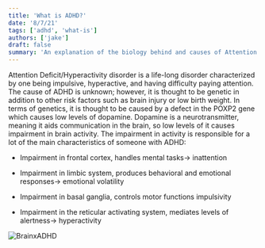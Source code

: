 ```yaml
---
title: 'What is ADHD?'
date: '8/7/21'
tags: ['adhd', 'what-is']
authors: ['jake']
draft: false
summary: 'An explanation of the biology behind and causes of Attention Deficit/Hyperactivity Disorder'
---
```

Attention Deficit/Hyperactivity disorder is a life-long disorder characterized by one being impulsive, hyperactive, and having difficulty paying attention. The cause of ADHD is unknown; however, it is thought to be genetic in addition to other risk factors such as brain injury or low birth weight. In terms of genetics, it is thought to be caused by a defect in the POXP2 gene which causes low levels of dopamine. Dopamine is a neurotransmitter, meaning it aids communication in the brain, so low levels of it causes impairment in brain activity. The impairment in activity is responsible for a lot of the main characteristics of someone with ADHD:
-   Impairment in frontal cortex, handles mental tasks→ inattention
    
-   Impairment in limbic system, produces behavioral and emotional responses→ emotional volatility
    
-   Impairment in basal ganglia, controls motor functions impulsivity
    
-   Impairment in the reticular activating system, mediates levels of alertness→ hyperactivity


![BrainxADHD](https://adhdclinic.com.au/wp-content/uploads/2018/12/What-is-ADHD.jpg)
